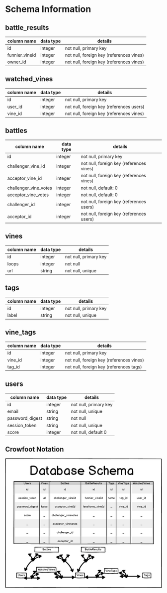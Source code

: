 # Schema Information

## battle_results
column name       | data type | details
------------------|-----------|-----------------------
id                | integer   | not null, primary key
funnier_vineid    | integer   | not null, foreign key (references vines)
owner_id          | integer   | not null, foreign key (references vines)

## watched_vines
column name | data type | details
------------|-----------|-----------------------
id          | integer   | not null, primary key
user_id     | integer   | not null, foreign key (references users)
vine_id     | integer   | not null, foreign key (references vines)

## battles
column name           | data type | details
----------------------|-----------|-----------------------
id                    | integer   | not null, primary key
challenger_vine_id    | integer   | not null, foreign key (references vines)
acceptor_vine_id      | integer   | not null, foreign key (references vines)
challenger_vine_votes | integer   | not null, default: 0 
acceptor_vine_votes   | integer   | not null, default: 0
challenger_id         | integer   | not null, foreign key (references users)
acceptor_id           | integer   | not null, foreign key (references users)

## vines
column name | data type | details
------------|-----------|-----------------------
id          | integer   | not null, primary key
loops       | integer   | not null
url         | string    | not null, unique

## tags
column name | data type | details
------------|-----------|-----------------------
id          | integer   | not null, primary key
label       | string    | not null, unique

## vine_tags
column name | data type | details
------------|-----------|-----------------------
id          | integer   | not null, primary key
vine_id     | integer   | not null, foreign key (references vines)
tag_id      | integer   | not null, foreign key (references tags)

## users
column name     | data type | details
----------------|-----------|-----------------------
id              | integer   | not null, primary key
email           | string    | not null, unique
password_digest | string    | not null
session_token   | string    | not null, unique
score           | integer   | not null, default 0

## Crowfoot Notation
![crow-foot]

[crow-foot]: ./wireframes/database_schema.png
